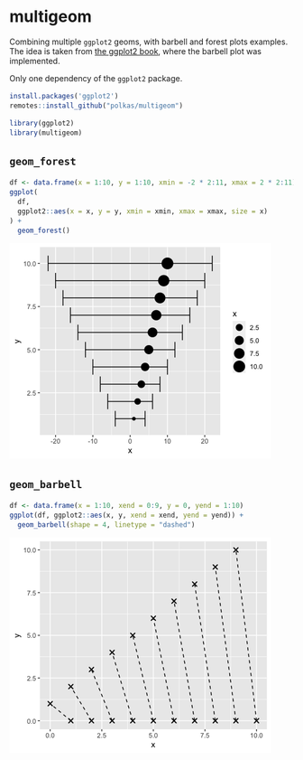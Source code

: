 # multigeom

Combining multiple `ggplot2` geoms, with barbell and forest plots examples.
The idea is taken from [the ggplot2 book](https://ggplot2-book.org/extensions.html#combining-multiple-geoms), where the barbell plot was implemented.

Only one dependency of the `ggplot2` package.

```r
install.packages('ggplot2')
remotes::install_github("polkas/multigeom")
```

```r
library(ggplot2)
library(multigeom)
```

## `geom_forest`

```r
df <- data.frame(x = 1:10, y = 1:10, xmin = -2 * 2:11, xmax = 2 * 2:11)
ggplot(
  df,
  ggplot2::aes(x = x, y = y, xmin = xmin, xmax = xmax, size = x)
) + 
  geom_forest()
```

![](man/figures/geom_forest.png)

## `geom_barbell`

```r
df <- data.frame(x = 1:10, xend = 0:9, y = 0, yend = 1:10)
ggplot(df, ggplot2::aes(x, y, xend = xend, yend = yend)) + 
  geom_barbell(shape = 4, linetype = "dashed")
```

![](man/figures/geom_barbell.png)

